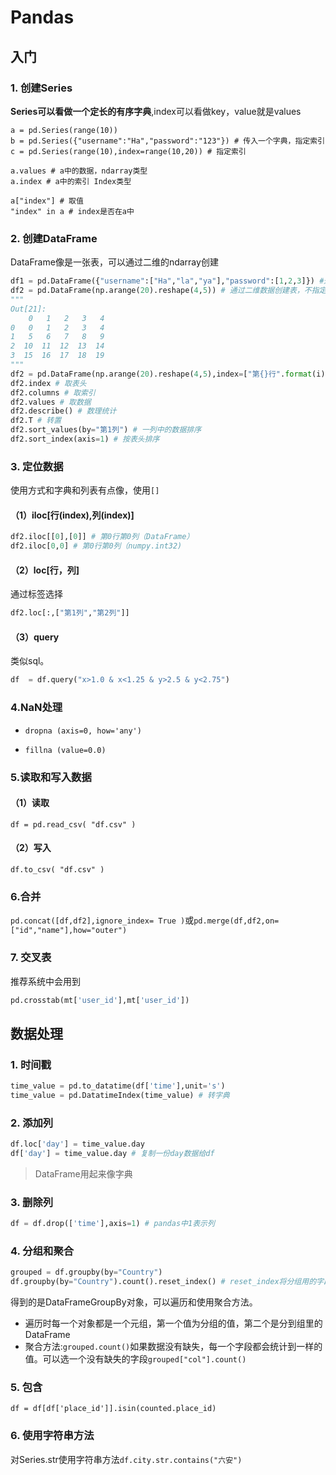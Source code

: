 # Pandas
 
## 入门
 
### 1. 创建Series
 
**Series可以看做一个定长的有序字典**,index可以看做key，value就是values
 
```
a = pd.Series(range(10))
b = pd.Series({"username":"Ha","password":"123"}) # 传入一个字典，指定索引
c = pd.Series(range(10),index=range(10,20)) # 指定索引
 
a.values # a中的数据，ndarray类型
a.index # a中的索引 Index类型
 
a["index"] # 取值
"index" in a # index是否在a中
```
 
### 2. 创建DataFrame
 
DataFrame像是一张表，可以通过二维的ndarray创建
 
```python
df1 = pd.DataFrame({"username":["Ha","la","ya"],"password":[1,2,3]}) #通过字典创建DataFrame，不指定索引，键为表头，一个值列表为一列
df2 = pd.DataFrame(np.arange(20).reshape(4,5)) # 通过二维数据创建表，不指定表头和索引
"""
Out[21]:
    0   1   2   3   4
0   0   1   2   3   4
1   5   6   7   8   9
2  10  11  12  13  14
3  15  16  17  18  19
"""
df2 = pd.DataFrame(np.arange(20).reshape(4,5),index=["第{}行".format(i) for i in range(4)],columns=["第{}列".format(i) for i in range(5)]) # 指定表头和索引
df2.index # 取表头
df2.columns # 取索引
df2.values # 取数据
df2.describe() # 数理统计
df2.T # 转置
df2.sort_values(by="第1列") # 一列中的数据排序
df2.sort_index(axis=1) # 按表头排序
```
 
### 3. 定位数据
 
使用方式和字典和列表有点像，使用`[]`
 
#### （1）iloc[行(index),列(index)]
 
```python
df2.iloc[[0],[0]] # 第0行第0列（DataFrame）
df2.iloc[0,0] # 第0行第0列（numpy.int32)
```
 
#### （2）loc[行，列]
 
通过标签选择
 
```python
df2.loc[:,["第1列","第2列"]]
```
#### （3）query
 
类似sql。
 
```python
df  = df.query("x>1.0 & x<1.25 & y>2.5 & y<2.75")
```
 
### 4.NaN处理
 
-     dropna (axis=0, how='any')
-     fillna (value=0.0)
### 5.读取和写入数据
#### （1）读取
` df = pd.read_csv( "df.csv" )   `
#### （2）写入
` df.to_csv( "df.csv" ) `
### 6.合并
` pd.concat([df,df2],ignore_index= True ) `或`pd.merge(df,df2,on=["id","name"],how="outer")`
 
### 7. 交叉表
 
推荐系统中会用到
 
```python
pd.crosstab(mt['user_id'],mt['user_id'])
```
 
## 数据处理
 
### 1. 时间戳
 
```python
time_value = pd.to_datatime(df['time'],unit='s')
time_value = pd.DatatimeIndex(time_value) # 转字典
```
 
### 2. 添加列
 
```python
df.loc['day'] = time_value.day
df['day'] = time_value.day # 复制一份day数据给df
```
 
> DataFrame用起来像字典
 
### 3. 删除列
 
```python
df = df.drop(['time'],axis=1) # pandas中1表示列
```
 
### 4. 分组和聚合
 
```python
grouped = df.groupby(by="Country")
df.groupby(by="Country").count().reset_index() # reset_index将分组用的字段返回数据中重新生成从1开始的id
```
 
得到的是DataFrameGroupBy对象，可以遍历和使用聚合方法。
 
- 遍历时每一个对象都是一个元组，第一个值为分组的值，第二个是分到组里的DataFrame
- 聚合方法:`grouped.count()`如果数据没有缺失，每一个字段都会统计到一样的值。可以选一个没有缺失的字段`grouped["col"].count()`
 
### 5. 包含
 
`df = df[df['place_id']].isin(counted.place_id)`
 
### 6. 使用字符串方法
 
对Series.str使用字符串方法`df.city.str.contains("六安")`